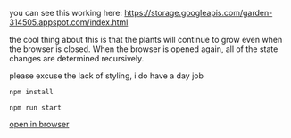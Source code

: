 you can see this working here: https://storage.googleapis.com/garden-314505.appspot.com/index.html

the cool thing about this is that the plants will continue to grow even when the browser is closed. When the browser is opened again, all of the state changes are determined recursively.

please excuse the lack of styling, i do have a day job

```
npm install
```

```
npm run start
```

[open in browser](http://localhost:8080/)
